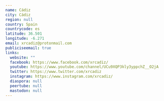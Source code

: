 ```yaml
---
name: Cádiz
city: Cádiz
region: null
country: Spain
countrycode: es
latitude: 36.501
longitude: -6.271
email: xrcadiz@protonmail.com
publiciseemail: true
links:
  website: ""
  facebook: https://www.facebook.com/xrcadiz/
  youtube: https://www.youtube.com/channel/UCu9XQP3kly3yppchZ__O2jA
  twitter: https://www.twitter.com/xrcadiz
  instagram: https://www.instagram.com/xrcadiz/
  diaspora: null
  peertube: null
  mastodon: null
---
```

